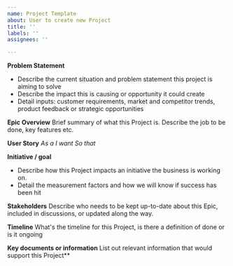 ```yaml
---
name: Project Template
about: User to create new Project
title: ''
labels: ''
assignees: ''

---
```


**Problem Statement**
- Describe the current situation and problem statement this project is aiming to solve
- Describe the impact this is causing or opportunity it could create
- Detail inputs: customer requirements, market and competitor trends, product feedback or strategic opportunities

**Epic Overview**
Brief summary of what this Project is. Describe the job to be done, key features etc.

**User Story**
_As a_
_I want_
_So that_

**Initiative / goal**
- Describe how this Project impacts an initiative the business is working on.
- Detail the measurement factors and how we will know if success has been hit

**Stakeholders**
Describe who needs to be kept up-to-date about this Epic, included in discussions, or updated along the way.

**Timeline**
What's the timeline for this Project, is there a definition of done or is it ongoing

**Key documents or information**
List out relevant information that would support this Project**
